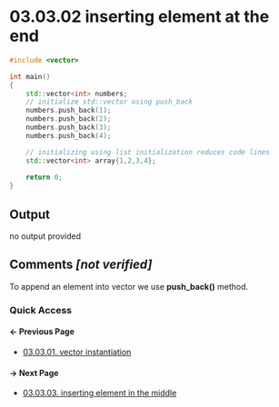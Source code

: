 # 03.03.02 inserting element at the end

```cxx
#include <vector>

int main()
{
    std::vector<int> numbers;
    // initialize std::vector using push_back
    numbers.push_back(1);
    numbers.push_back(2);
    numbers.push_back(3);
    numbers.push_back(4);

    // initializing using list initialization reduces code lines
    std::vector<int> array{1,2,3,4};
    
    return 0;
}

```

## Output

no output provided

## Comments *[not verified]*

To append an element into vector we use **push_back()** method.

### Quick Access

<div class="previous_page pagination">

#### &#8592; Previous Page

* [03.03.01. vector instantiation](./../../03.stl/03.array/01.instantiate.md)

</div>
<div class="next_page pagination">

#### &#8594; Next Page

* [03.03.03. inserting element in the middle](./../../03.stl/03.array/03.insert.md)

</div>
